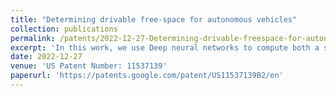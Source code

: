 ```yaml
---
title: "Determining drivable free-space for autonomous vehicles"
collection: publications
permalink: /patents/2022-12-27-Determining-drivable-freespace-for-autonomous-vehicles-number-1
excerpt: 'In this work, we use Deep neural networks to compute both a set of boundary points that correspond to a boundary dividing drivable free-space from non-drivable space in the physical environment and class labels for boundary points, given image data coming from the sensors of self-driving vehicle. This module helps the self-driving vehicle to distinguish drivable area from non-drivable area like pavements as well as identify the first obstacle in the drivable path. The class labels like pavement, pedestrian, vehicle etc. help in distinguishing the priority of obstacle avoidance for the self-driving vehicle in case of an accident'
date: 2022-12-27
venue: 'US Patent Number: 11537139'
paperurl: 'https://patents.google.com/patent/US11537139B2/en'
---
```

